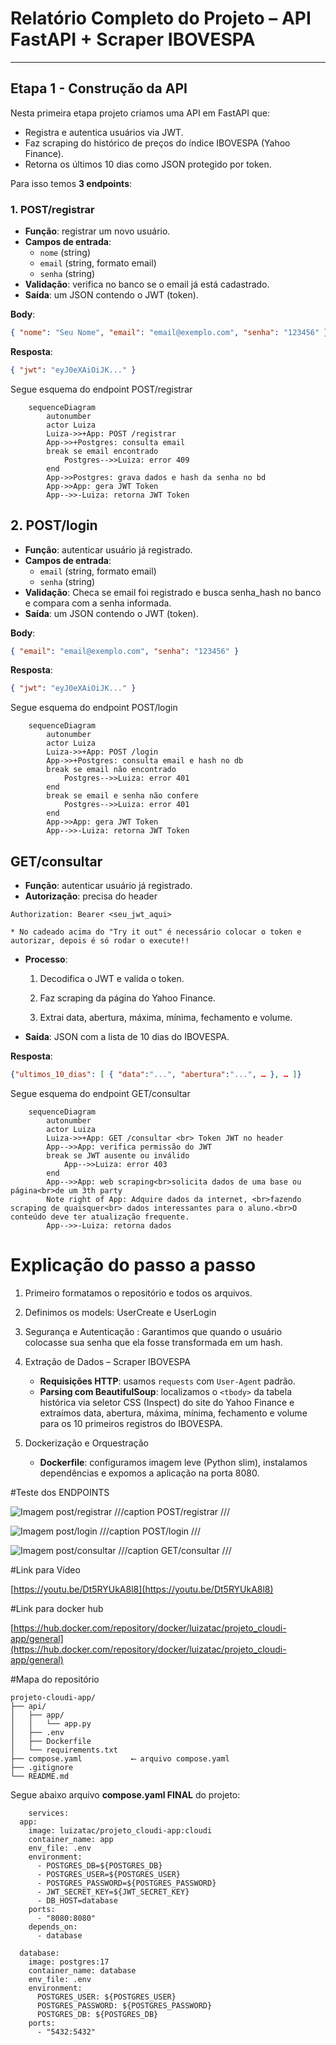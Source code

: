 # Relatório Completo do Projeto – API FastAPI + Scraper IBOVESPA

---

## Etapa 1 - Construção da API

Nesta primeira etapa projeto criamos uma API em FastAPI que:

- Registra e autentica usuários via JWT.  
- Faz scraping do histórico de preços do índice IBOVESPA (Yahoo Finance).  
- Retorna os últimos 10 dias como JSON protegido por token.

Para isso temos **3 endpoints**:

### 1. POST/registrar 

* **Função**: registrar um novo usuário.  
* **Campos de entrada**:  
    - `nome` (string)  
    - `email` (string, formato email)  
    - `senha` (string) 
* **Validação**: verifica no banco se o email já está cadastrado. 
* **Saída**: um JSON contendo o JWT (token).

**Body**:
```json
{ "nome": "Seu Nome", "email": "email@exemplo.com", "senha": "123456" }
```


**Resposta**:
```json
{ "jwt": "eyJ0eXAiOiJK..." }
```

Segue esquema do endpoint POST/registrar


``` mermaid
    sequenceDiagram
        autonumber
        actor Luiza
        Luiza->>+App: POST /registrar
        App->>+Postgres: consulta email
        break se email encontrado
            Postgres-->>Luiza: error 409
        end
        App->>Postgres: grava dados e hash da senha no bd
        App->>App: gera JWT Token
        App-->>-Luiza: retorna JWT Token
```


## 2. POST/login 

* **Função**: autenticar usuário já registrado.
* **Campos de entrada**:  
    - `email` (string, formato email)  
    - `senha` (string) 
* **Validação**: Checa se email foi registrado e busca senha_hash no banco e compara com a senha informada.
* **Saída**: um JSON contendo o JWT (token).

**Body**:
```json
{ "email": "email@exemplo.com", "senha": "123456" }
```

**Resposta**:
```json
{ "jwt": "eyJ0eXAiOiJK..." }
```

Segue esquema do endpoint POST/login

``` mermaid
    sequenceDiagram
        autonumber
        actor Luiza
        Luiza->>+App: POST /login
        App->>+Postgres: consulta email e hash no db
        break se email não encontrado
            Postgres-->>Luiza: error 401
        end
        break se email e senha não confere
            Postgres-->>Luiza: error 401
        end
        App->>App: gera JWT Token
        App-->>-Luiza: retorna JWT Token
```


## GET/consultar 

* **Função**: autenticar usuário já registrado.
* **Autorização**: precisa do header 
```
Authorization: Bearer <seu_jwt_aqui>
```
	* No cadeado acima do "Try it out" é necessário colocar o token e autorizar, depois é só rodar o execute!!

* **Processo**:
	1. Decodifica o JWT e valida o token.

	2. Faz scraping da página do Yahoo Finance.

	3. Extrai data, abertura, máxima, mínima, fechamento e volume.

* **Saída**: JSON com a lista de 10 dias do IBOVESPA.
	
**Resposta**:
```json
{"ultimos_10_dias": [ { "data":"...", "abertura":"...", … }, … ]}
```

Segue esquema do endpoint GET/consultar

``` mermaid
    sequenceDiagram
        autonumber
        actor Luiza
        Luiza->>+App: GET /consultar <br> Token JWT no header
        App-->>App: verifica permissão do JWT
        break se JWT ausente ou inválido
            App-->>Luiza: error 403
        end
        App-->>App: web scraping<br>solicita dados de uma base ou página<br>de um 3th party
        Note right of App: Adquire dados da internet, <br>fazendo scraping de quaisquer<br> dados interessantes para o aluno.<br>O conteúdo deve ter atualização frequente.
        App-->>-Luiza: retorna dados
```


# Explicação do passo a passo

1. Primeiro formatamos o repositório e todos os arquivos.

2. Definimos os models: UserCreate e UserLogin 

3. Segurança e Autenticação : Garantimos que quando o usuário colocasse sua senha que ela fosse transformada em um hash.

4. Extração de Dados – Scraper IBOVESPA  
    - **Requisições HTTP**: usamos `requests` com `User-Agent` padrão.
    - **Parsing com BeautifulSoup**: localizamos o `<tbody>` da tabela histórica via seletor CSS (Inspect) do site do Yahoo Finance e extraímos data, abertura, máxima, mínima, fechamento e volume para os 10 primeiros registros do IBOVESPA.  

5. Dockerização e Orquestração  
    - **Dockerfile**: configuramos imagem leve (Python slim), instalamos dependências e expomos a aplicação na porta 8080.  

#Teste dos ENDPOINTS

![Imagem post/registrar](./registrar.png)
///caption
POST/registrar
///

![Imagem post/login](./login.png)
///caption
POST/login
///

![Imagem post/consultar](./consultar.png)
///caption
GET/consultar
///

#Link para Vídeo

[https://youtu.be/Dt5RYUkA8l8](https://youtu.be/Dt5RYUkA8l8)

#Link para docker hub

[https://hub.docker.com/repository/docker/luizatac/projeto_cloudi-app/general](https://hub.docker.com/repository/docker/luizatac/projeto_cloudi-app/general)

#Mapa do repositório

```
projeto-cloudi-app/
├── api/
│   ├── app/              
│   │   └── app.py
│   ├── .env              
│   ├── Dockerfile         
│   └── requirements.txt
├── compose.yaml           ⟵ arquivo compose.yaml
├── .gitignore
└── README.md 
```

Segue abaixo arquivo **compose.yaml FINAL** do projeto:

``` { .yaml title="compose.yaml" }
    services:
  app:
    image: luizatac/projeto_cloudi-app:cloudi
    container_name: app
    env_file: .env
    environment:
      - POSTGRES_DB=${POSTGRES_DB}
      - POSTGRES_USER=${POSTGRES_USER}
      - POSTGRES_PASSWORD=${POSTGRES_PASSWORD}
      - JWT_SECRET_KEY=${JWT_SECRET_KEY}
      - DB_HOST=database
    ports:
      - "8080:8080"
    depends_on:
      - database

  database:
    image: postgres:17
    container_name: database
    env_file: .env                 
    environment:
      POSTGRES_USER: ${POSTGRES_USER}
      POSTGRES_PASSWORD: ${POSTGRES_PASSWORD}
      POSTGRES_DB: ${POSTGRES_DB}
    ports:
      - "5432:5432"

```



